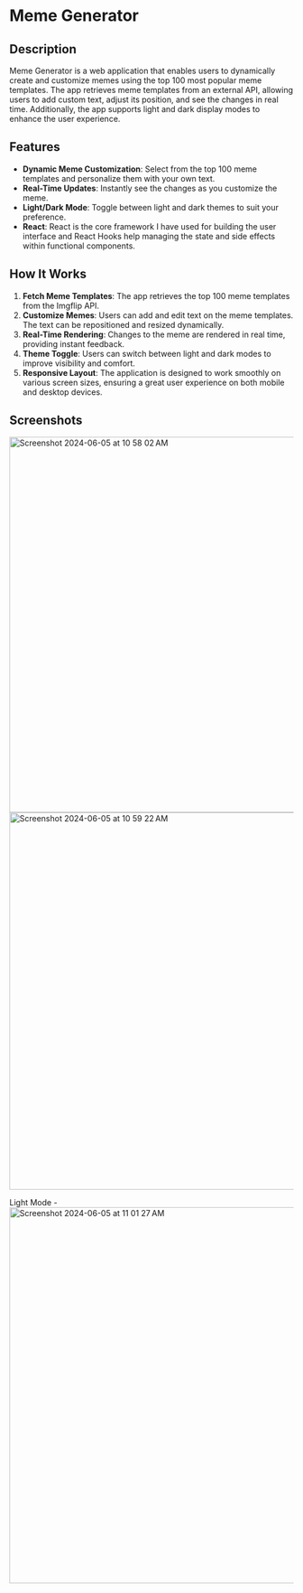 # Meme Generator

## Description

Meme Generator is a web application that enables users to dynamically create and customize memes using the top 100 most popular meme templates. The app retrieves meme templates from an external API, allowing users to add custom text, adjust its position, and see the changes in real time. Additionally, the app supports light and dark display modes to enhance the user experience.

## Features

- **Dynamic Meme Customization**: Select from the top 100 meme templates and personalize them with your own text.
- **Real-Time Updates**: Instantly see the changes as you customize the meme.
- **Light/Dark Mode**: Toggle between light and dark themes to suit your preference.
- **React**: React is the core framework I have used for building the user interface and React Hooks help managing the state and side effects within functional components.

## How It Works

1. **Fetch Meme Templates**: The app retrieves the top 100 meme templates from the Imgflip API.
2. **Customize Memes**: Users can add and edit text on the meme templates. The text can be repositioned and resized dynamically.
3. **Real-Time Rendering**: Changes to the meme are rendered in real time, providing instant feedback.
4. **Theme Toggle**: Users can switch between light and dark modes to improve visibility and comfort.
5. **Responsive Layout**: The application is designed to work smoothly on various screen sizes, ensuring a great user experience on both mobile and desktop devices.

## Screenshots 
<img width="665" alt="Screenshot 2024-06-05 at 10 58 02 AM" src="https://github.com/VishMenon23/Meme-Generator/assets/122495446/f4dae326-c430-4a9f-ae7d-33d8848de211">
<img width="668" alt="Screenshot 2024-06-05 at 10 59 22 AM" src="https://github.com/VishMenon23/Meme-Generator/assets/122495446/f5bc7422-c23d-4b91-a30a-85bb758ddfa7">

Light Mode - 
<img width="666" alt="Screenshot 2024-06-05 at 11 01 27 AM" src="https://github.com/VishMenon23/Meme-Generator/assets/122495446/501673c8-ec3d-45eb-b14a-00ab59367ecf">

